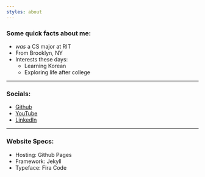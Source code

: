 ```yaml
---
styles: about
---
```


<!-- <div id="about-selfie">
    <img src="/assets/images/selfie.jpg">
</div> -->

### Some quick facts about me:
- *was* a CS major at RIT
- From Brooklyn, NY
- Interests these days:
    - Learning Korean
    - Exploring life after college

---

### Socials:
- [Github](https://github.com/brainuser5705)
- [YouTube](https://www.youtube.com/@brainuser5705)
- [LinkedIn](https://www.linkedin.com/in/ashley-liew-ab1124221/)

---

### Website Specs:
- Hosting: Github Pages
- Framework: Jekyll
- Typeface: Fira Code
